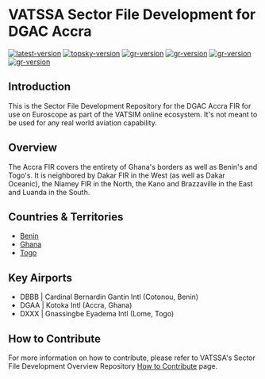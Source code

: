 # VATSSA Sector File Development for DGAC Accra

[![latest-version](https://img.shields.io/github/v/release/VATSIM-SSA/sectorfile-gvsc?include_prereleases)](https://github.com/vatssa/sectorfile-gvsc/releases) [![topsky-version](https://img.shields.io/badge/TopSky-2.4.1-blue.svg)](https://forum.vatsim-scandinavia.org/t/topsky)
[![gr-version](https://img.shields.io/badge/Ground%20Radar-1.5-blue.svg)](https://forum.vatsim-scandinavia.org/t/ground-radar) [![gr-version](https://img.shields.io/badge/PushbackFlorian-1.1.0-blue.svg)](https://github.com/MorpheusXAUT/PushbackFlorian) [![gr-version](https://img.shields.io/badge/vCH-0.8.4-blue.svg)](https://github.com/DrFreas/VCH) [![gr-version](https://img.shields.io/badge/vFPC-2.1.1-blue.svg)](https://github.com/hpeter2/VFPC)

## Introduction

This is the Sector File Development Repository for the DGAC Accra FIR for use on Euroscope as part of the VATSIM online ecosystem. It's not meant to be used for any real world aviation capability.

## Overview

The Accra FIR covers the entirety of Ghana's borders as well as Benin's and Togo's. It is neighbored by Dakar FIR in the West (as well as Dakar Oceanic), the Niamey FIR in the North, the Kano and Brazzaville in the East and Luanda in the South.

## Countries & Territories

- [Benin](https://eaip.vatssa.com/country/benin)
- [Ghana](https://eaip.vatssa.com/country/ghana)
- [Togo](https://eaip.vatssa.com/country/togo)

## Key Airports

- DBBB | Cardinal Bernardin Gantin Intl (Cotonou, Benin)
- DGAA | Kotoka Intl (Accra, Ghana)
- DXXX | Gnassingbe Eyadema Intl (Lome, Togo)

## How to Contribute

For more information on how to contribute, please refer to VATSSA's Sector File Development Overview Repository [How to Contribute](https://github.com/VATSIM-SSA/sectorfile-overview/wiki/How-to-Contribute) page.
